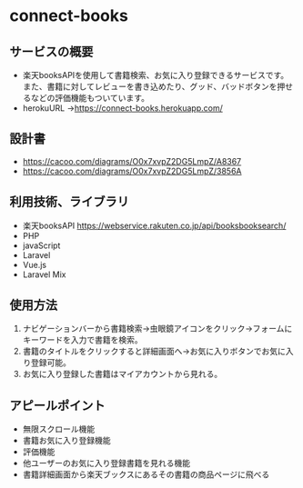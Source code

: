 # connect-books

## サービスの概要
- 楽天booksAPIを使用して書籍検索、お気に入り登録できるサービスです。また、書籍に対してレビューを書き込めたり、グッド、バッドボタンを押せるなどの評価機能もついています。
- herokuURL →<https://connect-books.herokuapp.com/>

## 設計書
- https://cacoo.com/diagrams/O0x7xvpZ2DG5LmpZ/A8367
- https://cacoo.com/diagrams/O0x7xvpZ2DG5LmpZ/3856A

## 利用技術、ライブラリ
- 楽天booksAPI <https://webservice.rakuten.co.jp/api/booksbooksearch/>
- PHP
- javaScript
- Laravel
- Vue.js
- Laravel Mix

## 使用方法
1. ナビゲーションバーから書籍検索→虫眼鏡アイコンをクリック→フォームにキーワードを入力で書籍を検索。
2. 書籍のタイトルをクリックすると詳細画面へ→お気に入りボタンでお気に入り登録可能。
3. お気に入り登録した書籍はマイアカウントから見れる。

## アピールポイント
- 無限スクロール機能
- 書籍お気に入り登録機能
- 評価機能
- 他ユーザーのお気に入り登録書籍を見れる機能
- 書籍詳細画面から楽天ブックスにあるその書籍の商品ページに飛べる

